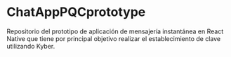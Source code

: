 # ChatAppPQCprototype
Repositorio del prototipo de aplicación de mensajería instantánea en React Native que tiene por principal objetivo realizar el establecimiento de clave utilizando Kyber.
